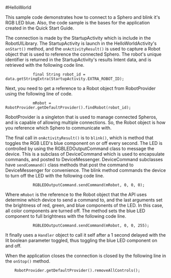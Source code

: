 #HelloWorld

This sample code demonstrates how to connect to a Sphero and blink it's RGB LED blue. Also, the code sample is the bases for the application created in the Quick Start Guide. 

The connection is made by the StartupActivity which is include in the RobotUILibrary. The StartupActivity is launch in the HelloWorldActivity's ``onStart()`` method, and the `onActivityResult()` is used to capture a Robot object that is used to reference the connected Sphero. The robot's unique identifier is returned in the StartupActivity's results Intent data, and is retrieved with the following code line.

	            final String robot_id = data.getStringExtra(StartupActivity.EXTRA_ROBOT_ID);

Next, you need to get a reference to a Robot object from RobotProvider using the following line of code.

                mRobot = RobotProvider.getDefaultProvider().findRobot(robot_id);

RobotProvider is a singleton that is used to manage connected Spheros, and is capable of allowing multiple connections. So, the Robot object is how you reference which Sphero to communicate with. 

The final call in `onActivityResult()` is to ``blink()``, which is method that toggles the RGB LED's blue component on or off every second. The LED is controlled by using the RGBLEDOutputCommand class to message the device. This is a subclass of DeviceCommand which is used to encapsulate commands, and posted to DeviceMessenger. DeviceCommand subclasses have `sendCommand()` class methods that post the command to DeviceMessenger for convenience. The blink method commands the device to turn off the LED with the following code line.

                RGBLEDOutputCommand.sendCommand(mRobot, 0, 0, 0);

Where `mRobot` is the reference to the Robot object that the API uses determine which device to send a command to, and the last arguments set the brightness of red, green, and blue components of the LED. In this case, all color components are turned off. The method sets the blue LED component to full brightness with the following code line.

                RGBLEDOutputCommand.sendCommand(mRobot, 0, 0, 255);

It finally uses a `Handler` object to call it self after a 1 second delayed with the lit boolean parameter toggled, thus toggling the blue LED component on and off.

When the application closes the connection is closed by the following line in the `onStop()` method.

        RobotProvider.getDefaultProvider().removeAllControls();
 



